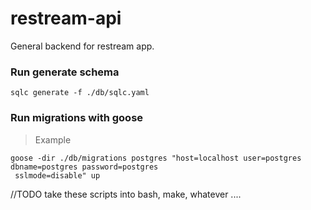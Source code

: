 # restream-api

General backend for restream app.

### Run generate schema

```
sqlc generate -f ./db/sqlc.yaml
```

### Run migrations with goose

>Example
```
goose -dir ./db/migrations postgres "host=localhost user=postgres dbname=postgres password=postgres
 sslmode=disable" up
```

//TODO take these scripts into bash, make, whatever ....